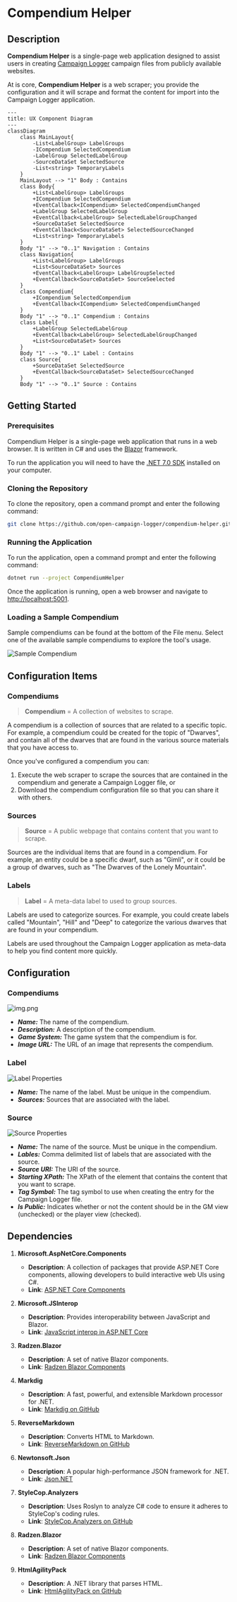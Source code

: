 
# Compendium Helper

## Description

**Compendium Helper** is a single-page web application designed to assist users in creating
[Campaign Logger](https://app.campaign-logger.com/) campaign files from publicly available
websites.

At is core, **Compendium Helper** is a web scraper; you provide the configuration and 
it will scrape and format the content for import into the Campaign Logger application.

```mermaid
---
title: UX Component Diagram
---
classDiagram
    class MainLayout{
        -List<LabelGroup> LabelGroups
        -ICompendium SelectedCompendium
        -LabelGroup SelectedLabelGroup
        -SourceDataSet SelectedSource        
        -List<string> TemporaryLabels
    }
    MainLayout --> "1" Body : Contains
    class Body{
        +List<LabelGroup> LabelGroups
        +ICompendium SelectedCompendium
        +EventCallback<ICompendium> SelectedCompendiumChanged
        +LabelGroup SelectedLabelGroup
        +EventCallback<LabelGroup> SelectedLabelGroupChanged
        +SourceDataSet SelectedSource
        +EventCallback<SourceDataSet> SelectedSourceChanged
        +List<string> TemporaryLabels
    }
    Body "1" --> "0..1" Navigation : Contains
    class Navigation{
        +List<LabelGroup> LabelGroups
        +List<SourceDataSet> Sources
        +EventCallback<LabelGroup> LabelGroupSelected
        +EventCallback<SourceDataSet> SourceSeelected
    }
    class Compendium{
		+ICompendium SelectedCompendium
        +EventCallback<ICompendium> SelectedCompendiumChanged
	}
    Body "1" --> "0..1" Compendium : Contains
    class Label{
        +LabelGroup SelectedLabelGroup
        +EventCallback<LabelGroup> SelectedLabelGroupChanged        
        +List<SourceDataSet> Sources
    }
    Body "1" --> "0..1" Label : Contains
    class Source{
        +SourceDataSet SelectedSource
		+EventCallback<SourceDataSet> SelectedSourceChanged
	}
    Body "1" --> "0..1" Source : Contains
```

## Getting Started

### Prerequisites
Compendium Helper is a single-page web application that runs in a web browser.  It is
written in C# and uses the [Blazor](https://dotnet.microsoft.com/apps/aspnet/web-apps/blazor)
framework.

To run the application you will need to have the [.NET 7.0 SDK](https://dotnet.microsoft.com/download/dotnet/7.0)
installed on your computer.

### Cloning the Repository
To clone the repository, open a command prompt and enter the following command:

```bash
git clone https://github.com/open-campaign-logger/compendium-helper.git
```

### Running the Application
To run the application, open a command prompt and enter the following command:

```bash
dotnet run --project CompendiumHelper
```

Once the application is running, open a web browser and navigate to [http://localhost:5001](http://localhost:5001).

### Loading a Sample Compendium
Sample compendiums can be found at the bottom of the File menu.  Select one of the available sample compendiums to explore the tool's usage.

![Sample Compendium](doc/sample-compendium.png)


## Configuration Items

### Compendiums

> **Compendium** = A collection of websites to scrape.

A compendium is a collection of sources that are related to a specific topic.  For example,
a compendium could be created for the topic of "Dwarves", and contain all of the dwarves that
are found in the various source materials that you have access to.

Once you've configured a compendium you can:
1. Execute the web scraper to scrape the sources that are contained in the compendium and generate a Campaign Logger file, or
2. Download the compendium configuration file so that you can share it with others.
 
### Sources

> **Source** = A public webpage that contains content that you want to scrape.

Sources are the individual items that are found in a compendium.  For example, an entity
could be a specific dwarf, such as "Gimli", or it could be a group of dwarves, such as "The
Dwarves of the Lonely Mountain".

### Labels

> **Label** = A meta-data label to used to group sources.

Labels are used to categorize sources. For example, you could create labels called "Mountain",
"Hill" and "Deep" to categorize the various dwarves that are found in your compendium.

Labels are used throughout the Campaign Logger application as meta-data to help you find
content more quickly.

## Configuration

### Compendiums

![img.png](doc/compendium-properties.png)

- ***Name:*** The name of the compendium.
- ***Description:*** A description of the compendium.
- ***Game System:*** The game system that the compendium is for.
- ***Image URL:*** The URL of an image that represents the compendium.

### Label

![Label Properties](doc/label-properties.png)

- ***Name:*** The name of the label.  Must be unique in the compendium.
- ***Sources:*** Sources that are associated with the label.

### Source

![Source Properties](doc/source-properties.png)

- ***Name:*** The name of the source.  Must be unique in the compendium.
- ***Lables:*** Comma delimited list of labels that are associated with the source.
- ***Source URI:*** The URI of the source.
- ***Starting XPath:*** The XPath of the element that contains the content that you want to scrape.
- ***Tag Symbol:*** The tag symbol to use when creating the entry for the Campaign Logger file.
- ***Is Public:*** Indicates whether or not the content should be in the GM view (unchecked) or the player view (checked).

## Dependencies

1. **Microsoft.AspNetCore.Components**
   - **Description**: A collection of packages that provide ASP.NET Core components, allowing developers to build interactive web UIs using C#.
   - **Link**: [ASP.NET Core Components](https://docs.microsoft.com/en-us/aspnet/core/blazor/?view=aspnetcore-5.0)

2. **Microsoft.JSInterop**
   - **Description**: Provides interoperability between JavaScript and Blazor.
   - **Link**: [JavaScript interop in ASP.NET Core](https://docs.microsoft.com/en-us/aspnet/core/blazor/javascript-interop?view=aspnetcore-5.0)

3. **Radzen.Blazor**
   - **Description**: A set of native Blazor components.
   - **Link**: [Radzen Blazor Components](https://blazor.radzen.com/)

4. **Markdig**
   - **Description**: A fast, powerful, and extensible Markdown processor for .NET.
   - **Link**: [Markdig on GitHub](https://github.com/lunet-io/markdig)

5. **ReverseMarkdown**
   - **Description**: Converts HTML to Markdown.
   - **Link**: [ReverseMarkdown on GitHub](https://github.com/mysticmind/reversemarkdown-net)

6. **Newtonsoft.Json**
   - **Description**: A popular high-performance JSON framework for .NET.
   - **Link**: [Json.NET](https://www.newtonsoft.com/json)

7. **StyleCop.Analyzers**
   - **Description**: Uses Roslyn to analyze C# code to ensure it adheres to StyleCop's coding rules.
   - **Link**: [StyleCop.Analyzers on GitHub](https://github.com/DotNetAnalyzers/StyleCopAnalyzers)

8. **Radzen.Blazor**
   - **Description**: A set of native Blazor components.
   - **Link**: [Radzen Blazor Components](https://blazor.radzen.com/)

9. **HtmlAgilityPack**
   - **Description**: A .NET library that parses HTML.
   - **Link**: [HtmlAgilityPack on GitHub](https://html-agility-pack.net/)
